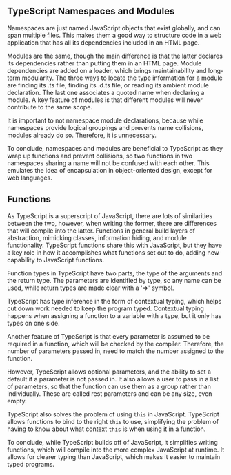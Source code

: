 ## TypeScript Namespaces and Modules

Namespaces are just named JavaScript objects that exist globally, and can span multiple files. This makes them a good way to structure code in a web application that has all its dependencies included in an HTML page. 

Modules are the same, though the main difference is that the latter declares its dependencies rather than putting them in an HTML page. Module dependencies are added on a loader, which brings maintainability and long-term modularity. The three ways to locate the type information for a module are finding its .ts file, finding its .d.ts file, or reading its ambient module declaration. The last one associates a quoted name when declaring a module.  A key feature of modules is that different modules will never contribute to the same scope. 

It is important to not namespace module declarations, because while namespaces provide logical groupings and prevents name collisions, modules already do so. Therefore, it is unnecessary. 

To conclude, namespaces and modules are beneficial to TypeScript as they wrap up functions and prevent collisions, so two functions in two namespaces sharing a name will not be confused with each other. This emulates the idea of encapsulation in object-oriented design, except for web languages. 

## Functions

As TypeScript is a superscript of JavaScript, there are lots of similarities between the two, however, when writing the former, there are differences that will compile into the latter. Functions in general build layers of abstraction, mimicking classes, information hiding, and module functionality. TypeScript functions share this with JavaScript, but they have a key role in how it accomplishes what functions set out to do, adding new capability to JavaScript functions. 

Function types in TypeScript have two parts, the type of the arguments and the return type. The parameters are identified by type, so any name can be used, while return types are made clear with a '=>' symbol. 

TypeScript has type inference in the form of contextual typing, which helps cut down work needed to keep the program typed. Contextual typing happens when assigning a function to a variable with a type, but it only has types on one side.  

Another feature of TypeScript is that every parameter is assumed to be required in a function, which will be checked by the compiler. Therefore, the number of parameters passed in, need to match the number assigned to the function. 

However, TypeScript allows optional parameters, and the ability to set a default if a parameter is not passed in. It also allows a user to pass in a list of parameters, so that the function can use them as a group rather than individually. These are called rest parameters and can be any size, even empty. 

TypeScript also solves the problem of using `this` in JavaScript. TypeScript allows functions to bind to the right `this` to use, simplifying the problem of having to know about what context `this` is when using it in a function.  

To conclude, while TypeScript builds off of JavaScript, it simplifies writing functions, which will compile into the more complex JavaScript at runtime. It allows for clearer typing than JavaScript, which makes it easier to maintain typed programs. 
